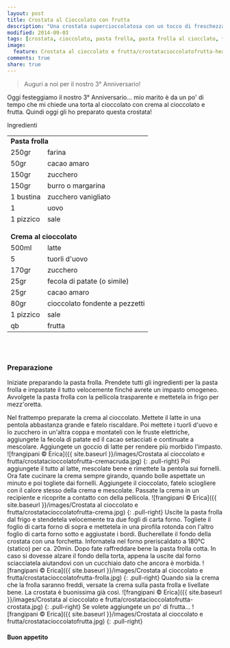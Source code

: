 ```yaml
---
layout: post
title: Crostata al Cioccolato con frutta
description: "Una crostata supercioccolatosa con un tocco di freschezza!"
modified: 2014-09-03
tags: [crostata, cioccolato, pasta frolla, pasta frolla al ciocclato, frutta]
image:
  feature: Crostata al cioccolato e frutta/crostatacioccolatofrutta-header.jpg
comments: true
share: true
---
```


> Auguri a noi per il nostro 3° Anniversario!

Oggi festeggiamo il nostro 3° Anniversario... mio marito è da un po' di tempo che mi chiede una torta al cioccolato con crema al cioccolato e frutta. Quindi oggi gli ho preparato questa crostata!


<div class="ingredients">
  <div class="ingredients-title">Ingredienti</div>
  <table>
    <tbody>
      <tr>
        <td colspan="2"><b>Pasta frolla</b></td>
      </tr>
      <tr>
        <td>250gr</td>
        <td>farina</td>
      </tr>
      <tr>
        <td>50gr</td>
        <td>cacao amaro</td>
      </tr>
      <tr>
        <td>150gr</td>
        <td>zucchero</td>
      </tr>
      <tr>
        <td>150gr</td>
        <td>burro o margarina</td>
      </tr>
      <tr>
        <td>1 bustina</td>
        <td>zucchero vanigliato</td>
      </tr>
      <tr>
        <td>1</td>
        <td>uovo</td>
      </tr>
      <tr>
        <td>1 pizzico</td>
        <td>sale</td>
      </tr>
      <tr style="height: 15px;"></tr>
      <tr>          
        <td colspan="2"><b>Crema al cioccolato</b></td>
      </tr>
      <tr>
        <td>500ml</td>
        <td>latte</td>
      </tr>
      <tr>      
        <td>5</td>
        <td>tuorli d'uovo</td>
      </tr>
      <tr>
        <td>170gr</td>
        <td>zucchero</td>
      </tr>
      <tr>
        <td>25gr</td>
        <td>fecola di patate (o simile)</td>
      </tr>
      <tr>
        <td>25gr</td>
        <td>cacao amaro</td>
      </tr>
      <tr>
        <td>80gr</td>
        <td>cioccolato fondente a pezzetti</td>
      </tr>
      <tr>
        <td>1 pizzico</td>
        <td>sale</td>
      </tr>
      <tr>
        <td>qb</td>
        <td>frutta</td>        
      </tr>
    </tbody>
  </table>
  <br></br>
</div>


<h3>
  <font color="grey">
    <i class="icon-cogs"></i>
  </font> Preparazione
</h3>

Iniziate preparando la pasta frolla. Prendete tutti gli ingredienti per la pasta frolla e impastate il tutto velocemente finché avrete un impasto omogeneo. Avvolgete la pasta frolla con la pellicola trasparente e mettetela in frigo per mezz'oretta.

Nel frattempo preparate la crema al cioccolato. Mettete il latte in una pentola abbastanza grande e fatelo riscaldare. Poi mettete i tuorli d'uovo e lo zucchero in un'altra coppa e montateli con le fruste elettriche, aggiungete la fecola di patate ed il cacao setacciati e continuate a mescolare. Aggiungete un goccio di latte per rendere più morbido l'impasto.
![frangipani © Erica]({{ site.baseurl }}/images/Crostata al cioccolato e frutta/crostatacioccolatofrutta-cremacruda.jpg)
{: .pull-right}
Poi aggiungete il tutto al latte, mescolate bene e rimettete la pentola sui fornelli. Ora fate cucinare la crema sempre girando, quando bolle aspettate un minuto e poi togliete dai fornelli. Aggiungete il cioccolato, fatelo sciogliere con il calore stesso della crema e mescolate. Passate la crema in un recipiente e ricoprite a contatto con della pellicola.
![frangipani © Erica]({{ site.baseurl }}/images/Crostata al cioccolato e frutta/crostatacioccolatofrutta-crema.jpg)
{: .pull-right}
Uscite la pasta frolla dal frigo e stendetela velocemente tra due fogli di carta forno. Togliete il foglio di carta forno di sopra e mettetela in una pirofila rotonda con l'altro foglio di carta forno sotto e aggiustate i bordi. Bucherellate il fondo della crostata con una forchetta. Infornatela nel forno preriscaldato a 180°C (statico) per ca. 20min. Dopo fate raffreddare bene la pasta frolla cotta. In caso si dovesse alzare il fondo della torta, appena la uscite dal forno sciacciatela aiutandovi con un cucchiaio dato che ancora è morbida.
![frangipani © Erica]({{ site.baseurl }}/images/Crostata al cioccolato e frutta/crostatacioccolatofrutta-frolla.jpg)
{: .pull-right}
Quando sia la crema che la frolla saranno freddi, versate la crema sulla pasta frolla e livellate bene. La crostata è buonissima già così.
![frangipani © Erica]({{ site.baseurl }}/images/Crostata al cioccolato e frutta/crostatacioccolatofrutta-crostata.jpg)
{: .pull-right}
Se volete aggiungete un po' di frutta...
![frangipani © Erica]({{ site.baseurl }}/images/Crostata al cioccolato e frutta/crostatacioccolatofrutta.jpg)
{: .pull-right}

<h4>Buon appetito
  <font color="red">
    <i class="icon-smile"></i>
  </font>
</h4>
